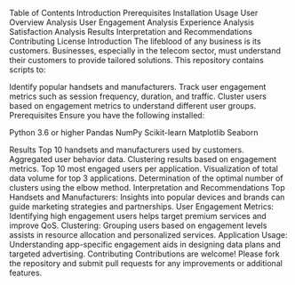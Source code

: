 Table of Contents
Introduction
Prerequisites
Installation
Usage
User Overview Analysis
User Engagement Analysis
Experience Analysis
Satisfaction Analysis
Results
Interpretation and Recommendations
Contributing
License
Introduction
The lifeblood of any business is its customers. Businesses, especially in the telecom sector, must understand their customers to provide tailored solutions. This repository contains scripts to:

Identify popular handsets and manufacturers.
Track user engagement metrics such as session frequency, duration, and traffic.
Cluster users based on engagement metrics to understand different user groups.
Prerequisites
Ensure you have the following installed:

Python 3.6 or higher
Pandas
NumPy
Scikit-learn
Matplotlib
Seaborn

Results
Top 10 handsets and manufacturers used by customers.
Aggregated user behavior data.
Clustering results based on engagement metrics.
Top 10 most engaged users per application.
Visualization of total data volume for top 3 applications.
Determination of the optimal number of clusters using the elbow method.
Interpretation and Recommendations
Top Handsets and Manufacturers: Insights into popular devices and brands can guide marketing strategies and partnerships.
User Engagement Metrics: Identifying high engagement users helps target premium services and improve QoS.
Clustering: Grouping users based on engagement levels assists in resource allocation and personalized services.
Application Usage: Understanding app-specific engagement aids in designing data plans and targeted advertising.
Contributing
Contributions are welcome! Please fork the repository and submit pull requests for any improvements or additional features.
